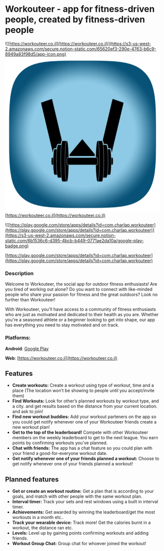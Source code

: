 # Workouteer - app for fitness-driven people, created by fitness-driven people

![[https://workouteer.co.il](https://workouteer.co.il)](https://s3-us-west-2.amazonaws.com/secure.notion-static.com/65620ef3-290e-4763-b6c9-8949a83f98d5/app-icon.png)
![Alt text](/assets/app-icon.png?raw=true "Title")
[https://workouteer.co.il](https://workouteer.co.il)

![[https://play.google.com/store/apps/details?id=com.charlap.workouteer](https://play.google.com/store/apps/details?id=com.charlap.workouteer)](https://s3-us-west-2.amazonaws.com/secure.notion-static.com/6b1536c6-d395-4bcb-b449-0771ae2da10a/google-play-badge.png)

[https://play.google.com/store/apps/details?id=com.charlap.workouteer](https://play.google.com/store/apps/details?id=com.charlap.workouteer)

### Description

Welcome to Workouteer, the social app for outdoor fitness enthusiasts! Are you tired of working out alone? Do you want to connect with like-minded people who share your passion for fitness and the great outdoors? Look no further than Workouteer!

With Workouteer, you'll have access to a community of fitness enthusiasts who are just as motivated and dedicated to their health as you are. Whether you're a seasoned athlete or a beginner looking to get into shape, our app has everything you need to stay motivated and on track.

### **Platforms:**

**Android**: [Google Play](https://play.google.com/store/apps/details?id=com.charlap.workouteer)

**Web**: [https://workouteer.co.il](https://workouteer.co.il)

## Features

- **Create workouts:** Create a workout using type of workout, time and a place (The location won’t be showing to people until you accept/invite them)
- **Find Workouts:** Look for other’s planned workouts by workout type, and a city. and get results based on the distance from your current location. and ask to join!
- **Find new workout buddies:** Add your workout parteners on the app so you could get notify whenever one of your Workouteer friends create a new workout plan!
- **Get to the top of the leaderboard!** Compete with other Workouteer members on the weekly leaderboard to get to the next league. You earn points by confirming workouts you’ve planned.
- **Chat with friends:** The app has a chat feature so you could plan with your friend a good-for-everyone workout date.
- **Get notify whenever one of your friends planned a workout:** Choose to get notify whenever one of your friends planned a workout!

## Planned features

- **Get or create an workout routine:** Get a plan that is according to your goals, and match with other people with the same workout plan.
- **Interval timer:** Track your sets and rest windows using a built in interval timer.
- **Achievements:** Get awarded by winning the leaderboard/get the most workouts in a month etc..
- **Track your wearable device:** Track more! Get the calories burnt in a workout, the distance ran etc.
- **Levels:** Level up by gaining points confirming workouts and adding friends.
- **Workout Group Chat:** Group chat for whoever joined the workout!
